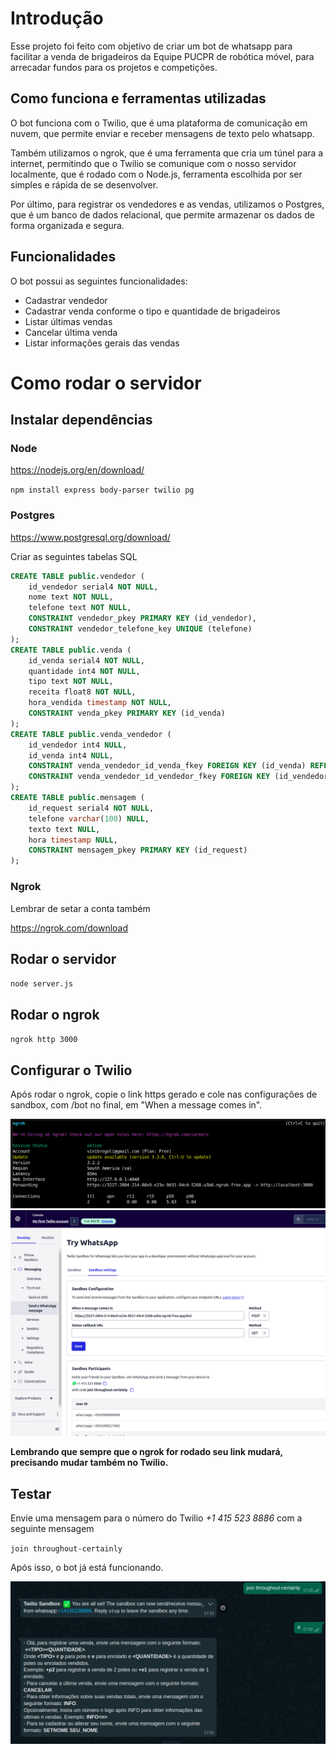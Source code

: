 # Introdução

Esse projeto foi feito com objetivo de criar um bot de whatsapp para facilitar a venda de brigadeiros da Equipe PUCPR de robótica móvel, para arrecadar fundos para os projetos e competições.
 
## Como funciona e ferramentas utilizadas

O bot funciona com o Twilio, que é uma plataforma de comunicação em nuvem, que permite enviar e receber mensagens de texto pelo whatsapp.

 Também utilizamos o ngrok, que é uma ferramenta que cria um túnel para a internet, permitindo que o Twilio se comunique com o nosso servidor localmente, que é rodado com o Node.js, ferramenta escolhida por ser simples e rápida de se desenvolver.

 Por último, para registrar os vendedores e as vendas, utilizamos o Postgres, que é um banco de dados relacional, que permite armazenar os dados de forma organizada e segura.

 ## Funcionalidades

O bot possui as seguintes funcionalidades:

- Cadastrar vendedor
- Cadastrar venda conforme o tipo e quantidade de brigadeiros
- Listar últimas vendas
- Cancelar última venda
- Listar informações gerais das vendas


# Como rodar o servidor

## Instalar dependências

### Node

https://nodejs.org/en/download/

`npm install express body-parser twilio pg`

### Postgres

https://www.postgresql.org/download/

Criar as seguintes tabelas SQL

```sql
CREATE TABLE public.vendedor (
	id_vendedor serial4 NOT NULL,
	nome text NOT NULL,
	telefone text NOT NULL,
	CONSTRAINT vendedor_pkey PRIMARY KEY (id_vendedor),
	CONSTRAINT vendedor_telefone_key UNIQUE (telefone)
);
CREATE TABLE public.venda (
	id_venda serial4 NOT NULL,
	quantidade int4 NOT NULL,
	tipo text NOT NULL,
	receita float8 NOT NULL,
	hora_vendida timestamp NOT NULL,
	CONSTRAINT venda_pkey PRIMARY KEY (id_venda)
);
CREATE TABLE public.venda_vendedor (
	id_vendedor int4 NULL,
	id_venda int4 NULL,
	CONSTRAINT venda_vendedor_id_venda_fkey FOREIGN KEY (id_venda) REFERENCES public.venda(id_venda) ON DELETE CASCADE,
	CONSTRAINT venda_vendedor_id_vendedor_fkey FOREIGN KEY (id_vendedor) REFERENCES public.vendedor(id_vendedor) ON DELETE CASCADE
);
CREATE TABLE public.mensagem (
	id_request serial4 NOT NULL,
	telefone varchar(100) NULL,
	texto text NULL,
	hora timestamp NULL,
	CONSTRAINT mensagem_pkey PRIMARY KEY (id_request)
);
```

### Ngrok

Lembrar de setar a conta também

https://ngrok.com/download

## Rodar o servidor

`node server.js`

## Rodar o ngrok

`ngrok http 3000`

## Configurar o Twilio

Após rodar o ngrok, copie o link https gerado e cole nas configurações de sandbox, com /bot no final, em "When a message comes in".

![ngrok](imgs/ngrok.png)
![twilio](imgs/twilio.png)

**Lembrando que sempre que o ngrok for rodado seu link mudará, precisando mudar também no Twilio.**

## Testar

Envie uma mensagem para o número do Twilio _+1 415 523 8886_ com a seguinte mensagem

`join throughout-certainly`

Após isso, o bot já está funcionando.

![bot](imgs/bot.png)
